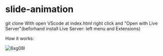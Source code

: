 # slide-animation

git clone
With open VScode at index.html right click and "Open with Live Server"(beforhand install Live Server: left menu and Extensions)

How it works:

![6xg08l](https://user-images.githubusercontent.com/111082113/196604658-a9470ba7-30b0-462c-a21e-b9f7bdb871d0.gif)
